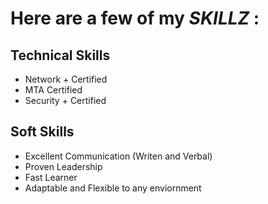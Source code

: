 # Here are a few of my _**SKILLZ**_ :
## **Technical Skills**
 - Network + Certified
 - MTA Certified
 - Security + Certified

## **Soft Skills**
 - Excellent Communication (Writen and Verbal)
 - Proven Leadership
 - Fast Learner
 - Adaptable and Flexible to any enviornment

